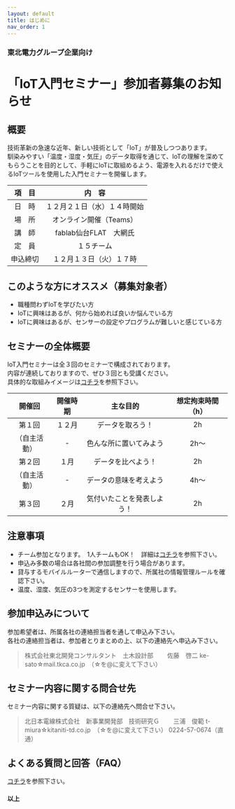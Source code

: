 ```yaml
---
layout: default
title: はじめに
nav_order: 1
---
```


### 東北電力グループ企業向け
# 「IoT入門セミナー」参加者募集のお知らせ


## 概要
技術革新の急速な近年、新しい技術として「IoT」が普及しつつあります。  
馴染みやすい「温度・湿度・気圧」のデータ取得を通じて、IoTの理解を深めてもらうことを目的として、手軽にIoTに取組めるよう、電源を入れるだけで使えるIoTツールを使用した入門セミナーを開催します。

| 項　目 | 内　容 |
| :------------: | :------------: |
| 日　時  | １２月２１日（水）１４時開始 |
| 場　所 | オンライン開催（Teams） |
| 講　師 | fablab仙台FLAT　大網氏 |
| 定　員 | １５チーム |
| 申込締切 | １２月１３日（火）１７時  |



## このような方にオススメ（募集対象者）
- 職種問わずIoTを学びたい方
- IoTに興味はあるが、何から始めれば良いか悩んでいる方
- IoTに興味はあるが、センサーの設定やプログラムが難しいと感じている方

## セミナーの全体概要
IoT入門セミナーは全３回のセミナーで構成されております。  
内容が連続しておりますので、ぜひ３回とも受講ください。  
具体的な取組みイメージは[コチラ](https://fablabsendai.github.io/iotws2022/01-timeline.html "コチラ")を参照下さい。  

| 開催回 | 開催時期 | 主な目的 | 想定拘束時間（h） |
| :------------: | :------------: | :------------: | :------------: |
| 第１回 | １２月 | データを取ろう！ | 2h |
| （自主活動） | - | 色んな所に置いてみよう | 2h～ |
| 第２回 | １月 | データを比べよう！ | 2h |
| （自主活動） | - | データの意味を考えよう | 4h～ |
| 第３回 | ２月 | 気付いたことを発表しよう！ | 2h |


## 注意事項
- チーム参加となります。　1人チームもOK！　詳細は[コチラ](https://fablabsendai.github.io/iotws2022/02-join-as-team.html "コチラ")を参照下さい。
- 申込み多数の場合は各社間の参加調整を行う場合があります。
- 貸与するモバイルルーターで通信しますので、所属社の情報管理ルールを確認下さい。
- 温度、湿度、気圧の3つを測定するセンサーを使用します。

## 参加申込みについて
参加希望者は、所属各社の連絡担当者を通して申込み下さい。  
各社の連絡担当者は、参加者とりまとめの上、以下の連絡先へ申込み下さい。  
> 株式会社東北開発コンサルタント　土木設計部
> 　　佐藤　啓二
>  ke-sato☆mail.tkca.co.jp　（☆を@に変えて下さい）


## セミナー内容に関する問合せ先
セミナー内容に関する質疑は、以下の連絡先へ問合せ下さい。  
> 北日本電線株式会社　新事業開発部　技術研究Ｇ
> 　　三浦　俊範
> t-miura☆kitaniti-td.co.jp　（☆を@に変えて下さい）
> 0224-57-0674（直通）

## よくある質問と回答（FAQ）
[コチラ](https://fablabsendai.github.io/iotws2022/06-faq.html "コチラ")を参照下さい。

#### 以上

